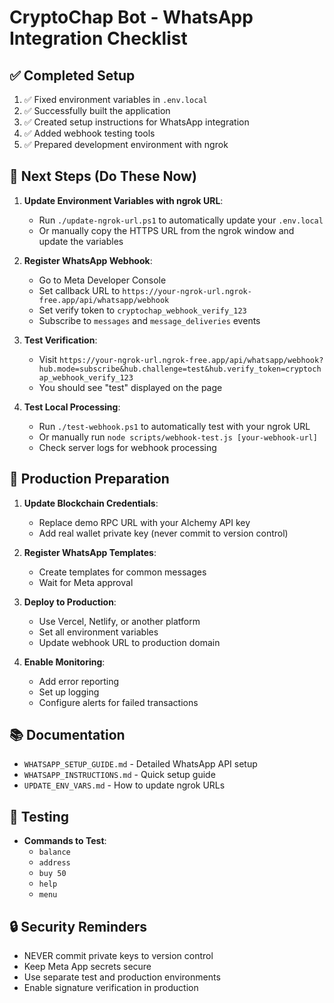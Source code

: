 # CryptoChap Bot - WhatsApp Integration Checklist

## ✅ Completed Setup

1. ✅ Fixed environment variables in `.env.local`
2. ✅ Successfully built the application
3. ✅ Created setup instructions for WhatsApp integration
4. ✅ Added webhook testing tools
5. ✅ Prepared development environment with ngrok

## 🔄 Next Steps (Do These Now)

1. **Update Environment Variables with ngrok URL**:
   - Run `./update-ngrok-url.ps1` to automatically update your `.env.local`
   - Or manually copy the HTTPS URL from the ngrok window and update the variables

2. **Register WhatsApp Webhook**:
   - Go to Meta Developer Console
   - Set callback URL to `https://your-ngrok-url.ngrok-free.app/api/whatsapp/webhook`
   - Set verify token to `cryptochap_webhook_verify_123`
   - Subscribe to `messages` and `message_deliveries` events

3. **Test Verification**:
   - Visit `https://your-ngrok-url.ngrok-free.app/api/whatsapp/webhook?hub.mode=subscribe&hub.challenge=test&hub.verify_token=cryptochap_webhook_verify_123`
   - You should see "test" displayed on the page

4. **Test Local Processing**:
   - Run `./test-webhook.ps1` to automatically test with your ngrok URL
   - Or manually run `node scripts/webhook-test.js [your-webhook-url]`
   - Check server logs for webhook processing

## 📝 Production Preparation

1. **Update Blockchain Credentials**:
   - Replace demo RPC URL with your Alchemy API key
   - Add real wallet private key (never commit to version control)

2. **Register WhatsApp Templates**:
   - Create templates for common messages
   - Wait for Meta approval

3. **Deploy to Production**:
   - Use Vercel, Netlify, or another platform
   - Set all environment variables
   - Update webhook URL to production domain

4. **Enable Monitoring**:
   - Add error reporting
   - Set up logging
   - Configure alerts for failed transactions

## 📚 Documentation

- `WHATSAPP_SETUP_GUIDE.md` - Detailed WhatsApp API setup
- `WHATSAPP_INSTRUCTIONS.md` - Quick setup guide
- `UPDATE_ENV_VARS.md` - How to update ngrok URLs

## 🧪 Testing

- **Commands to Test**:
  - `balance`
  - `address`
  - `buy 50`
  - `help`
  - `menu`

## 🔒 Security Reminders

- NEVER commit private keys to version control
- Keep Meta App secrets secure
- Use separate test and production environments
- Enable signature verification in production
